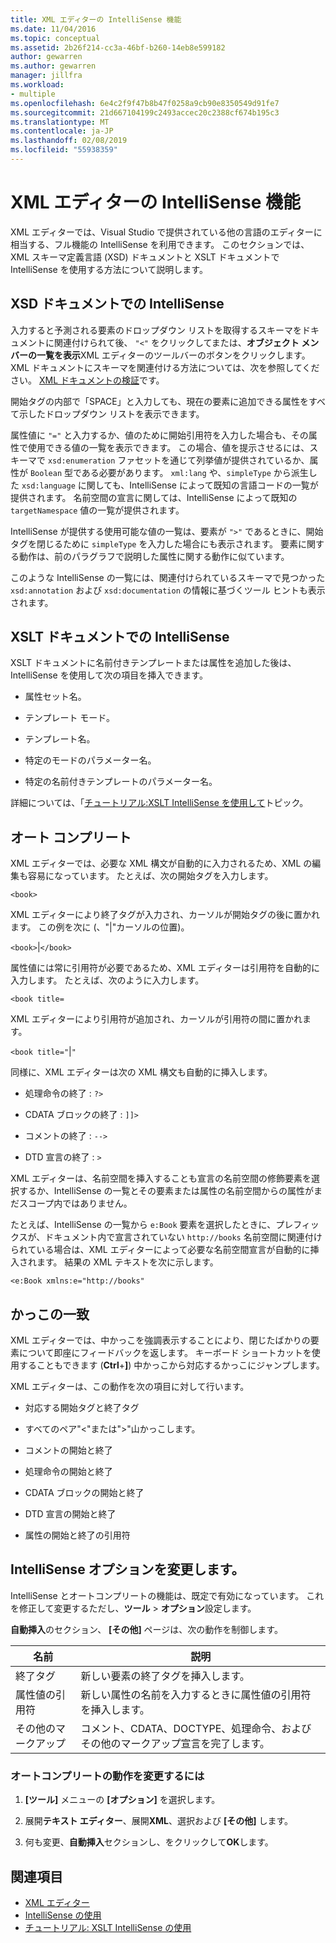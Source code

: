 ```yaml
---
title: XML エディターの IntelliSense 機能
ms.date: 11/04/2016
ms.topic: conceptual
ms.assetid: 2b26f214-cc3a-46bf-b260-14eb8e599182
author: gewarren
ms.author: gewarren
manager: jillfra
ms.workload:
- multiple
ms.openlocfilehash: 6e4c2f9f47b8b47f0258a9cb90e8350549d91fe7
ms.sourcegitcommit: 21d667104199c2493accec20c2388cf674b195c3
ms.translationtype: MT
ms.contentlocale: ja-JP
ms.lasthandoff: 02/08/2019
ms.locfileid: "55938359"
---
```

# <a name="xml-editor-intellisense-features"></a>XML エディターの IntelliSense 機能

XML エディターでは、Visual Studio で提供されている他の言語のエディターに相当する、フル機能の IntelliSense を利用できます。 このセクションでは、XML スキーマ定義言語 (XSD) ドキュメントと XSLT ドキュメントで IntelliSense を使用する方法について説明します。

## <a name="intellisense-in-an-xsd-document"></a>XSD ドキュメントでの IntelliSense
 入力すると予測される要素のドロップダウン リストを取得するスキーマをドキュメントに関連付けられて後、 `"<"`  をクリックしてまたは、**オブジェクト メンバーの一覧を表示**XML エディターのツールバーのボタンをクリックします。 XML ドキュメントにスキーマを関連付ける方法については、次を参照してください。 [XML ドキュメントの検証](../xml-tools/xml-document-validation.md)です。

 開始タグの内部で「SPACE」と入力しても、現在の要素に追加できる属性をすべて示したドロップダウン リストを表示できます。

 属性値に `"="` と入力するか、値のために開始引用符を入力した場合も、その属性で使用できる値の一覧を表示できます。 この場合、値を提示させるには、スキーマで `xsd:enumeration` ファセットを通じて列挙値が提供されているか、属性が `Boolean` 型である必要があります。 `xml:lang` や、`simpleType` から派生した `xsd:language` に関しても、IntelliSense によって既知の言語コードの一覧が提供されます。 名前空間の宣言に関しては、IntelliSense によって既知の `targetNamespace` 値の一覧が提供されます。

 IntelliSense が提供する使用可能な値の一覧は、要素が `">"` であるときに、開始タグを閉じるために `simpleType` を入力した場合にも表示されます。 要素に関する動作は、前のパラグラフで説明した属性に関する動作に似ています。

 このような IntelliSense の一覧には、関連付けられているスキーマで見つかった `xsd:annotation` および `xsd:documentation` の情報に基づくツール ヒントも表示されます。

## <a name="intellisense-in-an-xslt-document"></a>XSLT ドキュメントでの IntelliSense
 XSLT ドキュメントに名前付きテンプレートまたは属性を追加した後は、IntelliSense を使用して次の項目を挿入できます。

-   属性セット名。

-   テンプレート モード。

-   テンプレート名。

-   特定のモードのパラメーター名。

-   特定の名前付きテンプレートのパラメーター名。

詳細については、「[チュートリアル:XSLT IntelliSense を使用して](../xml-tools/walkthrough-using-xslt-intellisense.md)トピック。

## <a name="auto-completion"></a>オート コンプリート
 XML エディターでは、必要な XML 構文が自動的に入力されるため、XML の編集も容易になっています。 たとえば、次の開始タグを入力します。

 `<book>`

 XML エディターにより終了タグが入力され、カーソルが開始タグの後に置かれます。 この例を次に (、"&#124;"カーソルの位置)。

 `<book>`&#124;`</book>`

 属性値には常に引用符が必要であるため、XML エディターは引用符を自動的に入力します。 たとえば、次のように入力します。

 `<book title=`

 XML エディターにより引用符が追加され、カーソルが引用符の間に置かれます。

 `<book title="`&#124;`"`

 同様に、XML エディターは次の XML 構文も自動的に挿入します。

-   処理命令の終了 : `?>`

-   CDATA ブロックの終了 : `]]>`

-   コメントの終了 : `-->`

-   DTD 宣言の終了 : `>`

XML エディターは、名前空間を挿入することも宣言の名前空間の修飾要素を選択するか、IntelliSense の一覧とその要素または属性の名前空間からの属性がまだスコープ内ではありません。

たとえば、IntelliSense の一覧から `e:Book` 要素を選択したときに、プレフィックスが、ドキュメント内で宣言されていない `http://books` 名前空間に関連付けられている場合は、XML エディターによって必要な名前空間宣言が自動的に挿入されます。 結果の XML テキストを次に示します。

`<e:Book xmlns:e="http://books"`

## <a name="brace-matching"></a>かっこの一致
 XML エディターでは、中かっこを強調表示することにより、閉じたばかりの要素について即座にフィードバックを返します。 キーボード ショートカットを使用することもできます (**Ctrl**+**]**) 中かっこから対応するかっこにジャンプします。

 XML エディターは、この動作を次の項目に対して行います。

-   対応する開始タグと終了タグ

-   すべてのペア"\<"または">"山かっこします。

-   コメントの開始と終了

-   処理命令の開始と終了

-   CDATA ブロックの開始と終了

-   DTD 宣言の開始と終了

-   属性の開始と終了の引用符

## <a name="modify-the-intellisense-options"></a>IntelliSense オプションを変更します。
 IntelliSense とオートコンプリートの機能は、既定で有効になっています。 これを修正して変更するただし、**ツール** > **オプション**設定します。

 **自動挿入**のセクション、 **[その他]** ページは、次の動作を制御します。

|名前|説明|
|-|-----------------|
|終了タグ|新しい要素の終了タグを挿入します。|
|属性値の引用符|新しい属性の名前を入力するときに属性値の引用符を挿入します。|
|その他のマークアップ|コメント、CDATA、DOCTYPE、処理命令、およびその他のマークアップ宣言を完了します。|

### <a name="to-change-the-auto-completion-behavior"></a>オートコンプリートの動作を変更するには

1.  **[ツール]** メニューの **[オプション]** を選択します。

2.  展開**テキスト エディター**、展開**XML**、選択および **[その他]** します。

3.  何も変更、**自動挿入**セクションし、をクリックして**OK**します。

## <a name="see-also"></a>関連項目

- [XML エディター](../xml-tools/xml-editor.md)
- [IntelliSense の使用](../ide/using-intellisense.md)
- [チュートリアル: XSLT IntelliSense の使用](../xml-tools/walkthrough-using-xslt-intellisense.md)